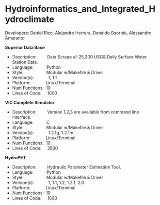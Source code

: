 # Hydroinformatics_and_Integrated_Hydroclimate
Developers: Daniel Rico, Alejandro Herrera, Donaldo Osornio, Alessandro Amaranto


**Superior Data Base**<br/>

* Description:&nbsp;&nbsp;&nbsp;&nbsp;&nbsp;&nbsp;&nbsp;&nbsp;&nbsp;Data Scrape all 25,000 USGS Daily Surface Water Station Data.<br/>
* Language:&nbsp;&nbsp;&nbsp;&nbsp;&nbsp;&nbsp;&nbsp;&nbsp;&nbsp;&nbsp;&nbsp;Python<br/>
* Style:&nbsp;&nbsp;&nbsp;&nbsp;&nbsp;&nbsp;&nbsp;&nbsp;&nbsp;&nbsp;&nbsp;&nbsp;&nbsp;&nbsp;&nbsp;&nbsp;&nbsp;&nbsp;&nbsp;Modular w/Makefile & Driver<br/>
* Version(s):&nbsp;&nbsp;&nbsp;&nbsp;&nbsp;&nbsp;&nbsp;&nbsp;&nbsp;&nbsp;&nbsp;&nbsp;1,&nbsp;1.1<br/>
* Platform:&nbsp;&nbsp;&nbsp;&nbsp;&nbsp;&nbsp;&nbsp;&nbsp;&nbsp;&nbsp;&nbsp;&nbsp;&nbsp;Linux/Terminal<br/>
* Num Functions:&nbsp;&nbsp;10<br/>
* Lines of Code:&nbsp;&nbsp;&nbsp;&nbsp;&nbsp;1000<br/>

**VIC Complete Simulator**<br/> 

* Description:&nbsp;&nbsp;&nbsp;&nbsp;&nbsp;&nbsp;&nbsp;&nbsp;&nbsp;Version 1,2,3 are available from command line interface.<br/>
* Language:&nbsp;&nbsp;&nbsp;&nbsp;&nbsp;&nbsp;&nbsp;&nbsp;&nbsp;&nbsp;&nbsp;C<br/>
* Style:&nbsp;&nbsp;&nbsp;&nbsp;&nbsp;&nbsp;&nbsp;&nbsp;&nbsp;&nbsp;&nbsp;&nbsp;&nbsp;&nbsp;&nbsp;&nbsp;&nbsp;&nbsp;&nbsp;Modular w/Makefile & Driver<br/>
* Version(s):&nbsp;&nbsp;&nbsp;&nbsp;&nbsp;&nbsp;&nbsp;&nbsp;&nbsp;&nbsp;&nbsp;&nbsp;1.2.1g,&nbsp;1.2.1m<br/>
* Platform:&nbsp;&nbsp;&nbsp;&nbsp;&nbsp;&nbsp;&nbsp;&nbsp;&nbsp;&nbsp;&nbsp;&nbsp;&nbsp;Linux/Terminal<br/>
* Num Functions:&nbsp;&nbsp;10<br/>
* Lines of Code:&nbsp;&nbsp;&nbsp;&nbsp;&nbsp;3500<br/>

**HydroPET**<br/>

* Description:&nbsp;&nbsp;&nbsp;&nbsp;&nbsp;&nbsp;&nbsp;&nbsp;&nbsp;Hydraulic Parameter Estimation Tool.<br/>
* Language:&nbsp;&nbsp;&nbsp;&nbsp;&nbsp;&nbsp;&nbsp;&nbsp;&nbsp;&nbsp;&nbsp;Python<br/>
* Style:&nbsp;&nbsp;&nbsp;&nbsp;&nbsp;&nbsp;&nbsp;&nbsp;&nbsp;&nbsp;&nbsp;&nbsp;&nbsp;&nbsp;&nbsp;&nbsp;&nbsp;&nbsp;&nbsp;Modular w/Makefile & Driver<br/>
* Version(s):&nbsp;&nbsp;&nbsp;&nbsp;&nbsp;&nbsp;&nbsp;&nbsp;&nbsp;&nbsp;&nbsp;&nbsp;1,&nbsp;1.1,&nbsp;1.2,&nbsp;1.2.1,&nbsp;2.0<br/>
* Platform:&nbsp;&nbsp;&nbsp;&nbsp;&nbsp;&nbsp;&nbsp;&nbsp;&nbsp;&nbsp;&nbsp;&nbsp;&nbsp;Linux/Terminal<br/>
* Num Functions:&nbsp;&nbsp;10<br/>
* Lines of Code:&nbsp;&nbsp;&nbsp;&nbsp;&nbsp;1000<br/>
